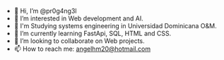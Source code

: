 - 👋 Hi, I’m @pr0g4ng3l
- 👀 I’m interested in Web development and AI.
- 📓 I'm Studying systems engineering in Universidad Dominicana O&M.
- 🌱 I’m currently learning FastApi, SQL, HTML and CSS.
- 💞️ I’m looking to collaborate on Web projects.
- 📫 How to reach me: angelhm20@hotmail.com

<!---
pr0g4ng3l/pr0g4ng3l is a ✨ special ✨ repository because its `README.md` (this file) appears on your GitHub profile.
You can click the Preview link to take a look at your changes.
--->
